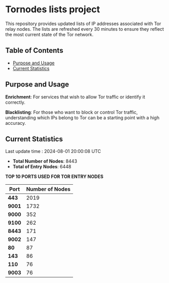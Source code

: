 # Tornodes lists project

This repository provides updated lists of IP addresses associated with Tor relay nodes. The lists are refreshed every 30 minutes to ensure they reflect the most current state of the Tor network.

## Table of Contents

- [Purpose and Usage](#purpose-and-usage)
- [Current Statistics](#current-statistics)


## Purpose and Usage

**Enrichment**: For services that wish to allow Tor traffic or identify it correctly.

**Blacklisting**: For those who want to block or control Tor traffic, understanding which IPs belong to Tor can be a starting point with a high accuracy.

## Current Statistics

Last update time : 2024-08-01 20:00:08 UTC

- **Total Number of Nodes**: 8443
- **Total of Entry Nodes**: 6448

**TOP 10 PORTS USED FOR TOR ENTRY NODES**

| **Port** | **Number of Nodes** |
|------|-----------------|
| **443**   | 2019  |
| **9001**   | 1732  |
| **9000**   | 352  |
| **9100**   | 262  |
| **8443**   | 171  |
| **9002**   | 147  |
| **80**   | 87  |
| **143**   | 86  |
| **110**   | 76  |
| **9003**   | 76  |

